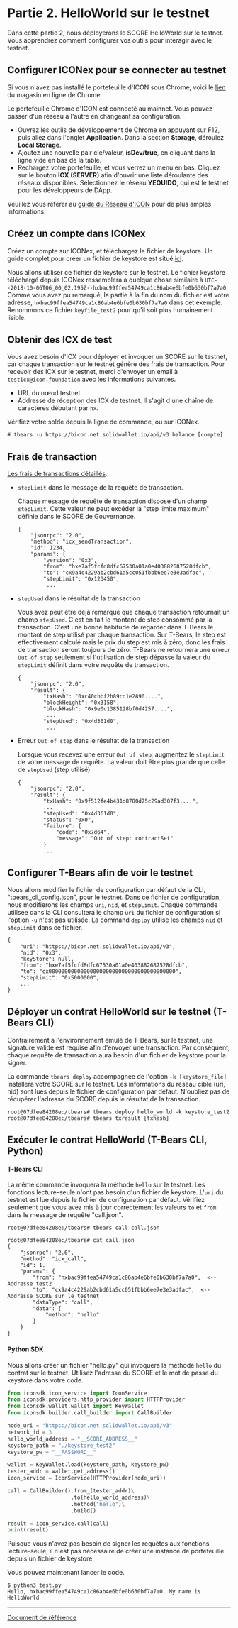 # Partie 2. HelloWorld sur le testnet

Dans cette partie 2, nous déployerons le SCORE HelloWorld sur le testnet. Vous apprendrez comment configurer vos outils pour interagir avec le testnet.

## Configurer ICONex pour se connecter au testnet

Si vous n'avez pas installé le portefeuille d'ICON sous Chrome, voici le [lien](https://chrome.google.com/webstore/detail/iconex/flpiciilemghbmfalicajoolhkkenfel) du magasin en ligne de Chrome.

Le portefeuille Chrome d'ICON est connecté au mainnet. Vous pouvez passer d'un réseau à l'autre en changeant sa configuration.
- Ouvrez les outils de développement de Chrome en appuyant sur F12, puis allez dans l'onglet **Application**. Dans la section **Storage**, déroulez **Local Storage**.
- Ajoutez une nouvelle pair clé/valeur, **isDev/true**, en cliquant dans la ligne vide en bas de la table.
- Rechargez votre portefeuille, et vous verrez un menu en bas. Cliquez sur le bouton **ICX (SERVER)** afin d'ouvrir une liste déroulante des réseaux disponibles. Sélectionnez le réseau **YEOUIDO**, qui est le testnet pour les développeurs de DApp.

Veuillez vous référer au [guide du Réseau d'ICON](icon_network-fr.md) pour de plus amples informations.

## Créez un compte dans ICONex

Créez un compte sur ICONex, et téléchargez le fichier de keystore. Un guide complet pour créer un fichier de keystore est situé [ici](wallet-fr.md#create-an-account).

Nous allons utiliser ce fichier de keystore sur le testnet. Le fichier keystore téléchargé depuis ICONex ressemblera à quelque chose similaire à `UTC--2018-10-06T06_00_02.195Z--hxbac99ffea54749ca1c86ab4e6bfe0b630bf7a7a0`. Comme vous avez pu remarqué, la partie à la fin du nom du fichier est votre adresse, `hxbac99ffea54749ca1c86ab4e6bfe0b630bf7a7a0` dans cet exemple. Renommons ce fichier `keyfile_test2` pour qu'il soit plus humainement lisible.

## Obtenir des ICX de test

Vous avez besoin d'ICX pour déployer et invoquer un SCORE sur le testnet, car chaque transaction sur le testnet génère des frais de transaction. Pour recevoir des ICX sur le testnet, merci d'envoyer un email à `testicx@icon.foundation` avec les informations suivantes.
- URL du nœud testnet
- Addresse de réception des ICX de testnet. Il s'agit d'une chaîne de caractères débutant par `hx`.

Vérifiez votre solde depuis la ligne de commande, ou sur ICONex.

```console
# tbears -u https://bicon.net.solidwallet.io/api/v3 balance [compte]
```

## Frais de transaction

[Les frais de transactions détaillés](step-fr.md).  

- `stepLimit` dans le message de la requête de transaction.

  Chaque message de requête de transaction dispose d'un champ `stepLimit`. Cette valeur ne peut excéder la "step limite maximum" définie dans le SCORE de Gouvernance.

  ```
  {
      "jsonrpc": "2.0",
      "method": "icx_sendTransaction",
      "id": 1234,
      "params": {
          "version": "0x3",
          "from": "hxe7af5fcfd8dfc67530a01a0e403882687528dfcb",
          "to": "cx9a4c4229ab2cbd61a5cc051fbbb6ee7e3e3adfac",
          "stepLimit": "0x123450",
           ...
  ```

- `stepUsed` dans le résultat de la transaction

  Vous avez peut être déjà remarqué que chaque transaction retournait un champ `stepUsed`. C'est en fait le montant de step consommé par la transaction. C'est une bonne habitude de regarder dans T-Bears le montant de step utilisé par chaque transaction. Sur T-Bears, le step est effectivement calculé mais le prix du step est mis à zéro, donc les frais de transaction seront toujours de zéro. T-Bears ne retournera une erreur `Out of step` seulement si l'utilisation de step dépasse la valeur du `stepLimit` définit dans votre requête de transaction.

  ```
  {
      "jsonrpc": "2.0",
      "result": {
          "txHash": "0xc40cbbf2b89cd1e2890....",
          "blockHeight": "0x3158",
          "blockHash": "0x9e0c1385128bf0d4257....",
           ...
          "stepUsed": "0x4d361d0",
           ...
  ```

- Erreur `Out of step` dans le résultat de la transaction

  Lorsque vous recevez une erreur `Out of step`, augmentez le `stepLimit` de votre message de requête. La valeur doit être plus grande que celle de `stepUsed` (step utilisé).

  ```
  {
      "jsonrpc": "2.0", 
      "result": {
          "txHash": "0x9f512fe4b431d8780d75c29ad307f3....", 
          ...
          "stepUsed": "0x4d361d0",
          "status": "0x0", 
          "failure": {
              "code": "0x7d64", 
              "message": "Out of step: contractSet"
          }
          ...
  ```


## Configurer T-Bears afin de voir le testnet

Nous allons modifier le fichier de configuration par défaut de la CLI, "tbears_cli_config.json", pour le testnet. Dans ce fichier de configuration, nous modifierons les champs `uri`, `nid`, et `stepLimit`.
Chaque commande utilisée dans la CLI consultera le champ `uri` du fichier de configuration si l'option `-u` n'est pas utilisée. La command `deploy` utilise les champs `nid` et `stepLimit` dans ce fichier.

```
{
    "uri": "https://bicon.net.solidwallet.io/api/v3",
    "nid": "0x3",
    "keyStore": null,
    "from": "hxe7af5fcfd8dfc67530a01a0e403882687528dfcb",
    "to": "cx0000000000000000000000000000000000000000",
    "stepLimit": "0x5000000",
    ...
}
```

## Déployer un contrat HelloWorld sur le testnet (T-Bears CLI)

Contrairement à l'environnement émulé de T-Bears, sur le testnet, une signature valide est requise afin d'envoyer une transaction. Par conséquent, chaque requête de transaction aura besoin d'un fichier de keystore pour la signer.


La commande `tbears deploy` accompagnée de l'option `-k [keystore_file]` installera votre SCORE sur le testnet. Les informations du réseau ciblé (uri, nid) sont lues depuis le fichier de configuration par défaut. N'oubliez pas de récupérer l'adresse du SCORE depuis le résultat de la transaction.

```console
root@07dfee84208e:/tbears# tbears deploy hello_world -k keystore_test2
root@07dfee84208e:/tbears# tbears txresult [txhash]
```

## Exécuter le contrat HelloWorld (T-Bears CLI, Python)

#### T-Bears CLI

La même commande invoquera la méthode `hello` sur le testnet. Les fonctions lecture-seule n'ont pas besoin d'un fichier de keystore. L'`uri` du testnet est lue depuis le fichier de configuration par défaut. Vérifiez seulement que vous avez mis à jour correctement les valeurs `to` et `from` dans le message de requête "call.json".

```console
root@07dfee84208e:/tbears# tbears call call.json

root@07dfee84208e:/tbears# cat call.json 
{
    "jsonrpc": "2.0",
    "method": "icx_call",
    "id": 1,
    "params": {
        "from": "hxbac99ffea54749ca1c86ab4e6bfe0b630bf7a7a0",  <-- Addresse test2 
        "to": "cx9a4c4229ab2cbd61a5cc051fbbb6ee7e3e3adfac",  <-- Addresse SCORE sur le testnet 
        "dataType": "call", 
        "data": {
            "method": "hello" 
        }
    }
}
```


#### Python SDK

Nous allons créer un fichier "hello.py" qui invoquera la méthode `hello` du contrat sur le testnet. Utilisez l'adresse du SCORE et le mot de passe du keystore dans votre code.

```python
from iconsdk.icon_service import IconService
from iconsdk.providers.http_provider import HTTPProvider
from iconsdk.wallet.wallet import KeyWallet
from iconsdk.builder.call_builder import CallBuilder

node_uri = "https://bicon.net.solidwallet.io/api/v3"
network_id = 3
hello_world_address = "__SCORE_ADDRESS__"
keystore_path = "./keystore_test2"
keystore_pw = "__PASSWORD__"

wallet = KeyWallet.load(keystore_path, keystore_pw)
tester_addr = wallet.get_address()
icon_service = IconService(HTTPProvider(node_uri))

call = CallBuilder().from_(tester_addr)\
                    .to(hello_world_address)\
                    .method("hello")\
                    .build()

result = icon_service.call(call)
print(result)
```

Puisque vous n'avez pas besoin de signer les requêtes aux fonctions lecture-seule, il n'est pas nécessaire de créer une instance de portefeuille depuis un fichier de keystore.

Vous pouvez maintenant lancer le code. 

```console
$ python3 test.py
Hello, hxbac99ffea54749ca1c86ab4e6bfe0b630bf7a7a0. My name is HelloWorld
```

---
[Document de référence](https://github.com/icon-project/icon-project.github.io/tree/f615ff6f6387e9605a8d12958dbc17117903e8e9)
